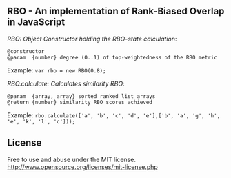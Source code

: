 ## RBO - An implementation of Rank-Biased Overlap in JavaScript

_RBO: Object Constructor holding the RBO-state calculation_:
```
@constructor
@param  {number} degree (0..1) of top-weightedness of the RBO metric
```
Example: `var rbo = new RBO(0.8);`

_RBO.calculate: Calculates similarity RBO_:
```
@param  {array, array} sorted ranked list arrays
@return {number} similarity RBO scores achieved
```
Example: `rbo.calculate(['a', 'b', 'c', 'd', 'e'],['b', 'a', 'g', 'h', 'e', 'k', 'l', 'c']));`

## License

Free to use and abuse under the MIT license.
http://www.opensource.org/licenses/mit-license.php
